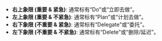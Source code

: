 - **右上象限 (重要 & 紧急)**: 通常标有“Do”或“立即去做”。
- **左上象限 (重要 & 不紧急)**: 通常标有“Plan”或“计划去做”。
- **右下象限 (不重要 & 紧急)**: 通常标有“Delegate”或“委托”。
- **左下象限 (不重要 & 不紧急)**: 通常标有“Delete”或“删除/延迟”。